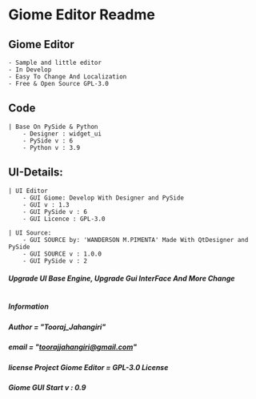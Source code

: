 # Giome Editor Readme
## Giome Editor
    - Sample and little editor
    - In Develop
    - Easy To Change And Localization
    - Free & Open Source GPL-3.0
## Code
    | Base On PySide & Python
        - Designer : widget_ui
        - PySide v : 6
        - Python v : 3.9
## UI-Details:
    | UI Editor
        - GUI Giome: Develop With Designer and PySide
        - GUI v : 1.3
        - GUI PySide v : 6
        - GUI Licence : GPL-3.0
 
    | UI Source:
        - GUI SOURCE by: 'WANDERSON M.PIMENTA' Made With QtDesigner and PySide
        - GUI SOURCE v : 1.0.0
        - GUI PySide v : 2
 
 ##### __Upgrade UI Base Engine, Upgrade Gui InterFace And More Change__
 #
##### __Information__
##### __Author__ = "Tooraj_Jahangiri"
##### __email__ = "toorajjahangiri@gmail.com"
##### license Project Giome Editor =  __GPL-3.0 License__
##### Giome GUI Start __v : 0.9__ 
